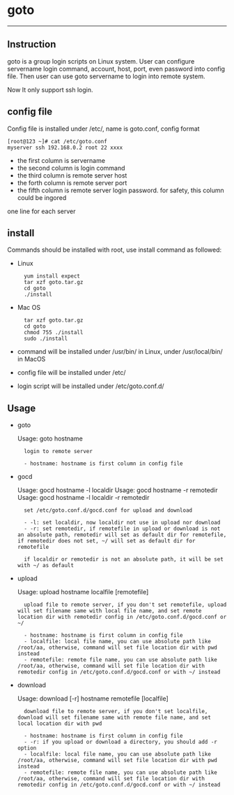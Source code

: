 # goto
---
## Instruction

goto is a group login scripts on Linux system. User can configure servername login command, account, host, port, even password into config file. Then user can use goto servername to login into remote system.

Now It only support ssh login.

## config file

Config file is installed under /etc/, name is goto.conf, config format

	[root@123 ~]# cat /etc/goto.conf
	myserver ssh 192.168.0.2 root 22 xxxx

- the first column is servername
- the second column is login command
- the third column is remote server host
- the forth column is remote server port
- the fifth column is remote server login password. for safety, this column could be ingored

one line for each server

## install

Commands should be installed with root, use install command as followed:

- Linux

		yum install expect
		tar xzf goto.tar.gz
		cd goto
		./install

- Mac OS

		tar xzf goto.tar.gz
		cd goto
		chmod 755 ./install
		sudo ./install

- command will be installed under /usr/bin/ in Linux, under /usr/local/bin/ in MacOS
- config file will be installed under /etc/
- login script will be installed under /etc/goto.conf.d/

## Usage

- goto

	Usage: goto hostname

		login to remote server

		- hostname: hostname is first column in config file

- gocd

	Usage: gocd hostname -l localdir
	Usage: gocd hostname -r remotedir
	Usage: gocd hostname -l localdir -r remotedir

		set /etc/goto.conf.d/gocd.conf for upload and download

		- -l: set localdir, now localdir not use in upload nor download
		- -r: set remotedir, if remotefile in upload or download is not an absolute path, remotedir will set as default dir for remotefile, if remotedir does not set, ~/ will set as default dir for remotefile

		if localdir or remotedir is not an absolute path, it will be set with ~/ as default

- upload

	Usage: upload hostname localfile [remotefile]
	
		upload file to remote server, if you don't set remotefile, upload will set filename same with local file name, and set remote location dir with remotedir config in /etc/goto.conf.d/gocd.conf or ~/

		- hostname: hostname is first column in config file
		- localfile: local file name, you can use absolute path like /root/aa, otherwise, command will set file location dir with pwd instead
		- remotefile: remote file name, you can use absolute path like /root/aa, otherwise, command will set file location dir with remotedir config in /etc/goto.conf.d/gocd.conf or with ~/ instead

- download

	Usage: download [-r] hostname remotefile [localfile]
	
		download file to remote server, if you don't set localfile, download will set filename same with remote file name, and set local location dir with pwd

		- hostname: hostname is first column in config file
		- -r: if you upload or download a directory, you should add -r option
		- localfile: local file name, you can use absolute path like /root/aa, otherwise, command will set file location dir with pwd instead
		- remotefile: remote file name, you can use absolute path like /root/aa, otherwise, command will set file location dir with remotedir config in /etc/goto.conf.d/gocd.conf or with ~/ instead

